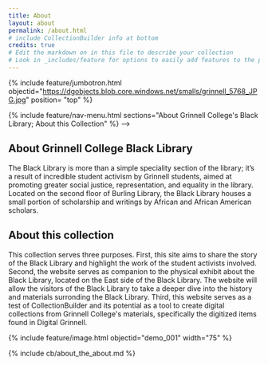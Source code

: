```yaml
---
title: About
layout: about
permalink: /about.html
# include CollectionBuilder info at bottom
credits: true
# Edit the markdown on in this file to describe your collection
# Look in _includes/feature for options to easily add features to the page
---
```

{% include feature/jumbotron.html objectid="https://dgobjects.blob.core.windows.net/smalls/grinnell_5768_JPG.jpg" position= "top" %} 

 {% include feature/nav-menu.html sections="About Grinnell College's Black Library; About this Collection" %} -->


## About Grinnell College Black Library 

The Black Library is more than a simple speciality section of the library; it’s a result of incredible student activism by Grinnell students, aimed at promoting greater social justice, representation, and equality in the library.  Located on the second floor of Burling Library, the Black Library houses a small portion of scholarship and writings by African and African American scholars. 

## About this collection

This collection serves three purposes. First, this site aims to share the story of the Black Library and highlight the work of the student activists involved. Second, the website serves as companion to the physical exhibit about the Black Library, located on the East side of the Black Library. The website will allow the visitors of the Black Library to take a deeper dive into the history and materials surronding the Black Library. Third, this website serves as a test of CollectionBuilder and its potential as a tool to create digital collections from Grinnell College's materials, specifically the digitized items found in Digital Grinnell. 

{% include feature/image.html objectid="demo_001" width="75" %} 

<!-- IMPORTANT!!! DELETE this comment and the include below when you are finished editing this page for your collection. The include below introduces about page features. They will show up on your collection's about page until you delete it.  -->
{% include cb/about_the_about.md %} 
